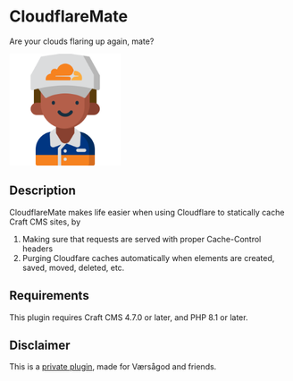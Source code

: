 # CloudflareMate

Are your clouds flaring up again, mate?

<img src="https://github.com/vaersaagod/cloudflaremate/blob/main/src/icon.svg" width="200" height="200" alt="Logo">

## Description

CloudflareMate makes life easier when using Cloudflare to statically cache Craft CMS sites, by  

1. Making sure that requests are served with proper Cache-Control headers 
2. Purging Cloudfare caches automatically when elements are created, saved, moved, deleted, etc.

## Requirements

This plugin requires Craft CMS 4.7.0 or later, and PHP 8.1 or later.

## Disclaimer

This is a [private plugin](https://craftcms.com/docs/5.x/extend/plugin-guide.html#private-plugins), made for Værsågod and friends.  
